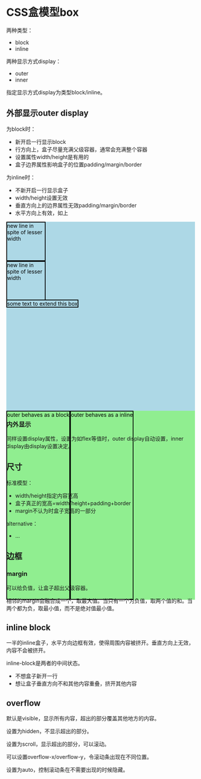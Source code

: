 # CSS盒模型box

两种类型：
- block
- inline

两种显示方式display：
- outer
- inner

指定显示方式display为类型block/inline。

## 外部显示outer display

为block时：
- 新开启一行显示block
- 行方向上，盒子尽量充满父级容器，通常会充满整个容器
- 设置属性width/height是有用的
- 盒子边界属性影响盒子的位置padding/margin/border

为inline时：
- 不新开启一行显示盒子
- width/height设置无效
- 垂直方向上的边界属性无效padding/margin/border
- 水平方向上有效，如上

<style>
    .outer-block {
        display: block;
        /* effective size config */
        width: 500px;
        height: 500px;
        background-color: lightblue;
        color: black;
    }
    .inner-block {
        border: black solid 2px;
        display: block;
        /* effective size config */
        height: 100px;
        /* new line in spite of lesser width */
        width: 100px;
    }
    .inner-inline {
        border: black solid 2px;
        display: inline;
        /* nullified size config */
        height: 100px;
        width: 20px;
    }
    .outer-flex {
        display: flex;
        /* effective size config */
        width: 500px;
        height: 500px;
        background-color: lightgreen;
        color: black;
    }
    .inner-flex {
        border: black solid 2px;
        display: flex;
    }
</style>

<div class="outer-block">
    <div class="outer-block">
        <div class="inner-block">new line in spite of lesser width</div>
        <div class="inner-block">new line in spite of lesser width</div>
        <div class="inner-inline">some text to extend this box</div>
    </div>
    <div class="outer-flex">
        <div class="inner-flex">outer behaves as a block </div>
        <div class="inner-flex">outer behaves as a inline</div>
    </div>
</div>

### 内外显示

同样设置display属性，设置为如flex等值时，outer display自动设置，inner display由display设置决定。

## 尺寸

标准模型：
- width/height指定内容宽高
- 盒子真正的宽高=width/height+padding+border
- margin不认为时盒子宽高的一部分

alternative：
- ...

## 边框

### margin

可以给负值，让盒子超出父级容器。

相邻的margin会融合成一个，取最大值。当只有一个为负值，取两个值的和。当两个都为负，取最小值，而不是绝对值最小值。

## inline block

一半的inline盒子，水平方向边框有效，使得周围内容被挤开。垂直方向上无效，内容不会被挤开。

inline-block是两者的中间状态。
- 不想盒子新开一行
- 想让盒子垂直方向不和其他内容重叠，挤开其他内容

## overflow

默认是visible，显示所有内容，超出的部分覆盖其他地方的内容。

设置为hidden，不显示超出的部分。

设置为scroll，显示超出的部分，可以滚动。

可以设置overflow-x/overflow-y，令滚动条出现在不同位置。

设置为auto，控制滚动条在不需要出现的时候隐藏。